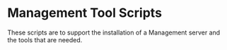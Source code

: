 # Management Tool Scripts

These scripts are to support the installation of a Management server and the tools that are needed.
